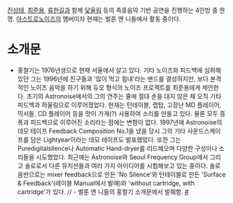 [진상태](/진상태 "wikilink"), [최준용](/최준용 "wikilink"), [류한길과](/류한길 "wikilink")
함께 [닻올림](/닻올림 "wikilink") 등의 즉흥음악 기반 공연을 진행하는 4인방 중 한명.
[아스트로노이즈의](/아스트로노이즈 "wikilink") 멤버이자 현재는 벌룬 앤 니들에서
활동 중이다.

# 소개문

  -
    홍철기는 1976년생으로 현재 서울에서 살고 있다. 기타 노이즈와 피드백에 심취해 있던 그는 1996년에 친구들과 '많이
    먹고 힘내'라는 밴드를 결성하지만, 보다 본격적인 노이즈 음악을 하기 위해 듀오 형식의 노이즈 프로젝트를 최준용에게
    제안한다. 초기의 Astronoise에서의 그의 연주는 줄에 절대 손을 대지 않은 채 오직 기타 피드백과 하울링으로
    이루어졌었다. 현재는 턴테이블, 랩탑, 고장난 MD 플레이어, 믹서들, CD 플레이어 등을 맛이 가게(?) 사용하여 소리를
    만들고 있다. 물론 모두 증폭과 피드백으로 이루어진 소리라는 점에는 변함이 없다. 1997년에 Astronoise의 데모
    테이프 Feedback Composition No.1을 냈을 당시 그의 기타 사운드스케이프를 담은
    Lightyear이라는 데모 테이프도 발표했었다. 또한 그는 Puredigitalsilence나
    Automatic Hand-dryer를 리드해오며 다양한 구성이나 소리들을 시도했었다. 최근에는 Astronoise와
    Seoul Frequency Group에서 그리고 솔로로서 다른 뮤지션들과 여러 가지 아이디어를 시험해보고 있는 중이다.
    솔로음반으로는 mixer feedback으로 만든 'No Silence'와 턴테이블로 만든 'Surface &
    Feedback'(레이블 Manual에서 발매)와 'without cartridge, with cartridge'가 있다.
    //
    \- 벌룬 앤 니들의 홍철기 소개문에서 발췌함.
    [\#](/http://balloonnneedle.com/chulki.html "wikilink")